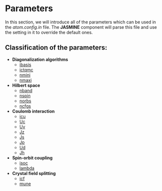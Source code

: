 # Parameters

In this section, we will introduce all of the parameters which can be used in the *atom.config.in* file. The **JASMINE** component will parse this file and use the setting in it to override the default ones.

## Classification of the parameters:

* **Diagonalization algorithms**
    * [ibasis](p_ibasis.md)
    * [ictqmc](p_ictqmc.md)
    * [nmini](p_nmini.md)
    * [nmaxi](p_nmaxi.md)
* **Hilbert space**
    * [nband](p_nband.md)
    * [nspin](p_nspin.md)
    * [norbs](p_norbs.md)
    * [ncfgs](p_ncfgs.md)
* **Coulomb interaction**
    * [icu](p_icu.md)
    * [Uc](p_uc.md)
    * [Uv](p_uv.md)
    * [Jz](p_jz.md)
    * [Js](p_js.md)
    * [Jp](p_jp.md)
    * [Ud](p_ud.md)
    * [Jh](p_jh.md)
* **Spin-orbit coupling**
    * [isoc](p_isoc.md)
    * [lambda](p_lambda.md)
* **Crystal field splitting**
    * [icf](p_icf.md)
    * [mune](p_mune.md)
